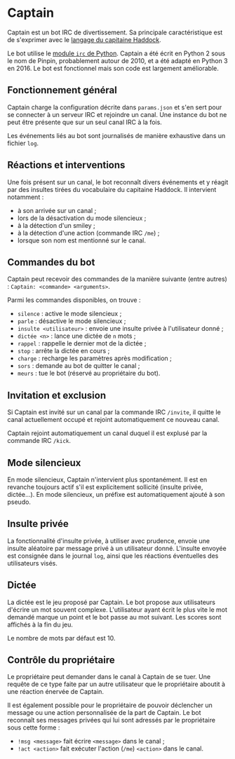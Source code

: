 # Captain

Captain est un bot IRC de divertissement. Sa principale caractéristique est de s'exprimer avec le [langage du capitaine Haddock](https://fr.wikipedia.org/wiki/Vocabulaire_du_capitaine_Haddock).

Le bot utilise le [module `irc` de Python](https://github.com/jaraco/irc). Captain a été écrit en Python 2 sous le nom de Pinpin, probablement autour de 2010, et a été adapté en Python 3 en 2016. Le bot est fonctionnel mais son code est largement améliorable.

## Fonctionnement général

Captain charge la configuration décrite dans `params.json` et s'en sert pour se connecter à un serveur IRC et rejoindre un canal. Une instance du bot ne peut être présente que sur un seul canal IRC à la fois.

Les événements liés au bot sont journalisés de manière exhaustive dans un fichier `log`.

## Réactions et interventions

Une fois présent sur un canal, le bot reconnaît divers événements et y réagit par des insultes tirées du vocabulaire du capitaine Haddock. Il intervient notamment :
* à son arrivée sur un canal ;
* lors de la désactivation du mode silencieux ;
* à la détection d'un smiley ;
* à la détection d'une action (commande IRC `/me`) ;
* lorsque son nom est mentionné sur le canal.

## Commandes du bot

Captain peut recevoir des commandes de la manière suivante (entre autres) : `Captain: <commande> <arguments>`.

Parmi les commandes disponibles, on trouve :
* `silence` : active le mode silencieux ;
* `parle` : désactive le mode silencieux ;
* `insulte <utilisateur>` : envoie une insulte privée à l'utilisateur donné ;
* `dictée <n>` : lance une dictée de `n` mots ;
* `rappel` : rappelle le dernier mot de la dictée ;
* `stop` : arrête la dictée en cours ;
* `charge` : recharge les paramètres après modification ;
* `sors` : demande au bot de quitter le canal ;
* `meurs` : tue le bot (réservé au propriétaire du bot).

## Invitation et exclusion

Si Captain est invité sur un canal par la commande IRC `/invite`, il quitte le canal actuellement occupé et rejoint automatiquement ce nouveau canal.

Captain rejoint automatiquement un canal duquel il est explusé par la commande IRC `/kick`.

## Mode silencieux

En mode silencieux, Captain n'intervient plus spontanément. Il est en revanche toujours actif s'il est explicitement sollicité (insulte privée, dictée...). En mode silencieux, un préfixe est automatiquement ajouté à son pseudo.

## Insulte privée

La fonctionnalité d'insulte privée, à utiliser avec prudence, envoie une insulte aléatoire par message privé à un utilisateur donné. L'insulte envoyée est consignée dans le journal `log`, ainsi que les réactions éventuelles des utilisateurs visés.

## Dictée

La dictée est le jeu proposé par Captain. Le bot propose aux utilisateurs d'écrire un mot souvent complexe. L'utilisateur ayant écrit le plus vite le mot demandé marque un point et le bot passe au mot suivant. Les scores sont affichés à la fin du jeu.

Le nombre de mots par défaut est 10.

## Contrôle du propriétaire

Le propriétaire peut demander dans le canal à Captain de se tuer. Une requête de ce type faite par un autre utilisateur que le propriétaire aboutit à une réaction énervée de Captain.

Il est également possible pour le propriétaire de pouvoir déclencher un message ou une action personnalisée de la part de Captain. Le bot reconnaît ses messages privées qui lui sont adressés par le propriétaire sous cette forme :
* `!msg <message>` fait écrire `<message>` dans le canal ;
* `!act <action>` fait exécuter l'action (`/me`) `<action>` dans le canal.
